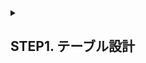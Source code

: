 

<details><summary><h2>STEP1. テーブル設計</h2></summary>

## CHANNELS

| カラム名 | データ型 | Null | Key | 初期値 | AUTOINCREMENT |
|------|-------------|------|-----|---------|----------------|
| id   | INT | - | PRI | - | YES |
| name | VARCHAR(50) | - | INDEX | - | - |
- **nameカラムにユニークキー制約を設定**

## TIME_SLOTS
 
| カラム名 | データ型 | Null | Key | 初期値 | AUTOINCREMENT |
|------------|-------------|------|-----|---------|----------------|
| id         | INT | - | PRI | - | YES |
| channel_id | INT | - | INDEX | - | - |
| start_time | DATETIME | - | - | - | - |
| end_time   | DATETIME | - | - | - | - |
- **channel_idカラムは`CHANNELSテーブルのidカラム`を参照**
 
## GENRES
 
| カラム名 | データ型 | Null | Key | 初期値 | AUTOINCREMENT |
|-----|-------------|------|-----|---------|----------------|
| id  | INT | - | PRI | - | YES |
| name| VARCHAR(50) | - | INDEX | - | - |
- **nameカラムにユニークキー制約を設定**

## PROGRAMS
   
| カラム名 | データ型 | Null | Key | 初期値 | AUTOINCREMENT |
|----------|-------------|------|-----|---------|----------------|
| id       | INT | - | PRI | - | YES |
| title    | VARCHAR(50) | - | - | - | - |
| details | TEXT | - | - | - | - |
| genre_id | INT | - | INDEX | - | - |
- **genre_idカラムは`GENRESテーブルのidカラム`を参照** 

## program_genres

| カラム名 | データ型 | Null | Key | 初期値 | AUTOINCREMENT |
|------------|-------------|------|-----|---------|----------------|
| program_id | INT | - | INDEX | - | - |
| genre_id   | INT | - | INDEX | - | - |
- **program_idとgenre_idの複合ユニークキーを設定**
- **program_idカラムは`PROGRAMSテーブルのidカラム`を参照**
- **genre_idカラムは`GENRESテーブルのidカラム`を参照**

## SERIES
 
| カラム名 | データ型 | Null | Key | 初期値 | AUTOINCREMENT |
|-------|-------------|------|-----|---------|----------------|
| id    | INT | - | PRI | - | YES |
| title | VARCHAR(100) | - | - | - | - |
 
## SEASONS

| カラム名 | データ型 | Null | Key | 初期値 | AUTOINCREMENT |
|---------------|-------------|------|-----|---------|----------------|
| id            | INT | - | PRI | - | YES |
| program_id    | INT | - | INDEX | - | - |
| number        | INT | YES | - | - | - |
- **program_idカラムは`PROGRAMSテーブルのidカラム`を参照**

## EPISODES
   
| カラム名 | データ型 | Null | Key | 初期値 | AUTOINCREMENT |
|--------------|-------------|------|-----|---------|----------------|
| id           | INT | - | PRI | - | YES |
| series_id    | INT | - | INDEX | - | - |
| season_id    | INT | - | INDEX | - | - |
| number       | INT | YES | - | - | - |
| title        | VARCHAR(100) | - | - | - | - |
| details      | TEXT | - | - | - | - |
| duration     | INT  | YES | - | - | - |
| release_date | DATE | - | - | - | - |
- **season_idカラムは`SEASONSテーブルのidカラム`を参照** 

## VIEWERSHIP
   
| カラム名 | データ型 | Null | Key | 初期値 | AUTOINCREMENT |
|--------------|-------------|------|-----|---------|----------------|
| id           | INT | - | PRI | - | YES |
| episode_id   | INT | - | INDEX | - | - |
| time_slot_id | INT | - | INDEX | - | - |
| channel_id   | INT | - | INDEX | - | - |
| view_count   | INT | YES | - | 0 | - |
- **episode_idカラムは`EPOSODESテーブルのid`カラムを参照**
- **time_slot_idカラムは`TIME_SLOTSテーブルのid`カラムを参照**
- **channel_idカラムは`CHANNELSテーブルのid`カラムを参照**

</details>